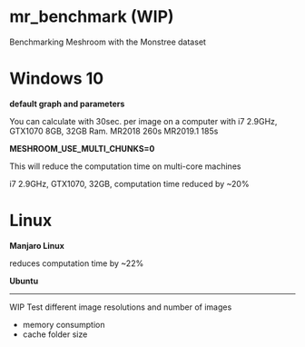 # mr_benchmark (WIP)

Benchmarking Meshroom with the Monstree dataset

# Windows 10

**default graph and parameters**

You can calculate with 30sec. per image on a computer with i7 2.9GHz, GTX1070 8GB, 32GB Ram.
MR2018 260s
MR2019.1 185s


**MESHROOM_USE_MULTI_CHUNKS=0**

This will reduce the computation time on multi-core machines

i7 2.9GHz, GTX1070, 32GB, computation time reduced by ~20%


# Linux

**Manjaro Linux**

reduces computation time by ~22%

**Ubuntu**



---
WIP Test different image resolutions and number of images
- memory consumption
- cache folder size
